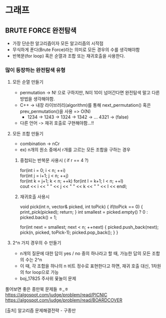 
# 그래프
## BRUTE FORCE 완전탐색
  - 가장 단순한 알고리즘이자 모든 알고리즘의 시작점
  - 무식하게 푼다(Brute Force)라는 의미로 모든 경우의 수를 생각해야함
  - 반복문(for loop) 혹은 순열과 조합 또는 재귀호출을 사용한다. 

### 많이 등장하는 완전탐색 유형
1. 모든 순열 만들기
     - permutation -> N! 으로 구하지만, N이 10이 넘어간다면 완전탐색 말고 다른 방법을 생각해야함. 
     - C++ -> 내장 라이브러리(algorithm)를 통해 next_permutation() 혹은 prev_permutation()을 사용 => O(N)
        - 1234 -> 1243 -> 1324 -> 1342 -> ... 4321 -> (false) 
     - 다른 언어 -> 재귀 호출로 구현해야함...!!
         
  
2. 모든 조합 만들기 
    - combination -> nCr
    - ex) n개의 원소 중에서 r개를 고르는 모든 조합을 구하는 경우         
  
    1. 중첩되는 반복문 사용시 ( if r == 4 ?)

        for(int i = 0; i < n; ++i)       
            for(int j = i+1; j < n; ++j)       
                for(int k = j+1; k < n; ++k)
                    for(int l = k+1; l < n; ++l)  
                        cout << i << " "  << j << " " << k << " " << l << endl;

    2. 재귀호출 사용시 
   
        void pick(int n, vector<int>& picked, int toPick) {
          if(toPick == 0) 
            {
              print_pick(picked);
              return;
            }
          int smallest = picked.empty() ? 0 : picked.back() + 1;

          for(int next = smallest; next < n; ++next) {
            picked.push_back(next);
            pick(n, picked, toPick-1);
            picked.pop_back();
          }
        }



3. 2^n 가지 경우의 수 만들기 
    - n개의 질문에 대한 답이 yes / no 중의 하나라고 할 때, 가능한 답의 모든 조합의 수는 2^n 
    - 이 때, 각 조합을 하나의 n 비트 정수로 표현한다고 하면, 재귀 호출 대신, 1차원의 for loop으로 가능 
    - boj_17825 주사위 윷놀이 문제

풀어보면 좋은 종만북 문제들 ㅎ_ㅎ
https://algospot.com/judge/problem/read/PICNIC
https://algospot.com/judge/problem/read/BOARDCOVER

[출처] 알고리즘 문제해결전략 - 구종만 